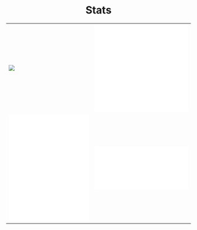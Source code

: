 <table style="border: none">
    <tr colspan=2>
        <h1 align=center>Stats</h1>
    </tr>
    <tr>
        <td><img src="https://github-readme-stats.vercel.app/api/top-langs/?username=virisongithub&layout=pie&theme=transparent&langs_count=4&" /></td>
        <td><img src="./metrics.svg" /></td>
    </tr>
    <tr>
        <td><img src="./metrics.plugin.lines.history.svg" /></td>
        <td><img src="./wakatime.svg" /></td>
    </tr>
</table>